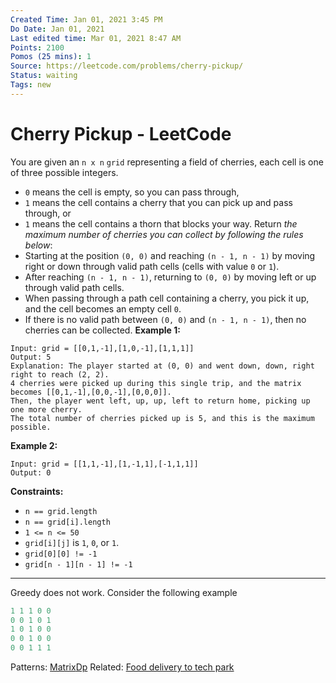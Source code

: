 ```yaml
---
Created Time: Jan 01, 2021 3:45 PM
Do Date: Jan 01, 2021
Last edited time: Mar 01, 2021 8:47 AM
Points: 2100
Pomos (25 mins): 1
Source: https://leetcode.com/problems/cherry-pickup/
Status: waiting
Tags: new
---
```


# Cherry Pickup - LeetCode

You are given an `n x n` `grid` representing a field of cherries, each cell is one of three possible integers.
- `0` means the cell is empty, so you can pass through,
- `1` means the cell contains a cherry that you can pick up and pass through, or
- `1` means the cell contains a thorn that blocks your way.
Return *the maximum number of cherries you can collect by following the rules below*:
- Starting at the position `(0, 0)` and reaching `(n - 1, n - 1)` by moving right or down through valid path cells (cells with value `0` or `1`).
- After reaching `(n - 1, n - 1)`, returning to `(0, 0)` by moving left or up through valid path cells.
- When passing through a path cell containing a cherry, you pick it up, and the cell becomes an empty cell `0`.
- If there is no valid path between `(0, 0)` and `(n - 1, n - 1)`, then no cherries can be collected.
**Example 1:**
```
Input: grid = [[0,1,-1],[1,0,-1],[1,1,1]]
Output: 5
Explanation: The player started at (0, 0) and went down, down, right right to reach (2, 2).
4 cherries were picked up during this single trip, and the matrix becomes [[0,1,-1],[0,0,-1],[0,0,0]].
Then, the player went left, up, up, left to return home, picking up one more cherry.
The total number of cherries picked up is 5, and this is the maximum possible.
```
**Example 2:**
```
Input: grid = [[1,1,-1],[1,-1,1],[-1,1,1]]
Output: 0
```
**Constraints:**
- `n == grid.length`
- `n == grid[i].length`
- `1 <= n <= 50`
- `grid[i][j]` is `1`, `0`, or `1`.
- `grid[0][0] != -1`
- `grid[n - 1][n - 1] != -1`
---
Greedy does not work. Consider the following example 
```cpp
1 1 1 0 0
0 0 1 0 1
1 0 1 0 0
0 0 1 0 0
0 0 1 1 1
```
Patterns: [Matrix](Matrix.md)[Dp](Dp.md)
Related: [Food delivery to tech park](Food%20delivery%20to%20tech%20park.md)